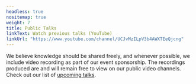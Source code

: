```yaml
---
headless: true
nositemap: true
weight: 7
title: Public Talks
linkText: Watch previous talks (YouTube)
linkUrl: "https://www.youtube.com/channel/UCJvMzILpV3b4AWXTEeQjcng"
---
```

We believe knowledge should be shared freely, and whenever possible, we include video recording as part of our event sponsorship. The recordings produced are and will remain free to view on our public video channels. Check out our list of [upcoming talks](https://github.com/protocol/research/blob/master/research-events/research-seminars.md).
<!--more-->
